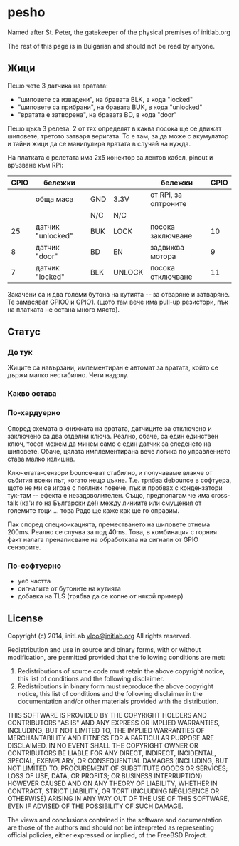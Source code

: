 # pesho

Named after St. Peter, the gatekeeper of the physical premises of initlab.org

The rest of this page is in Bulgarian and should not be read by anyone.

## Жици

Пешо чете 3 датчика на вратата:
 * "шиповете са извадени", на бравата BLK, в кода "locked"
 * "шиповете са прибрани", на бравата BUK, в кода "unlocked"
 * "вратата е затворена", на бравата BD, в кода "door"

Пешо цъка 3 релета. 2 от тях определят в каква посока ще се движат шиповете,
третото затваря веригата. То е там, за да може с акумулатор и тайни жици да
се манипулира вратата в случай на нужда.

На платката с релетата има 2x5 конектор за лентов кабел, pinout и връзване към RPi:

| GPIO   |     бележки       |     |        | бележки                | GPIO |
|--------|-------------------|-----|--------|------------------------|------|
|        | обща маса         | GND | 3.3V   | от RPi, за оптроните   |      |
|        |                   | N/C | N/C    |                        |      |
| 25     | датчик "unlocked" | BUK | LOCK   | посока заключване      | 10   |
| 8      | датчик "door"     | BD  | EN     | задвижва мотора        | 9    |
| 7      | датчик "locked"   | BLK | UNLOCK | посока отключване      | 11   |

Закачени са и два големи бутона на кутията -- за отваряне и затваряне.
Те замасяват GPIO0 и GPIO1. (щото там вече има pull-up резистори, пък
на платката не остана много място).

## Статус

### До тук

Жиците са навързани, импементиран е автомат за вратата, който се държи малко
нестабилно. Чети надолу.

### Какво остава


### По-хардуерно

Според схемата в книжката на вратата, датчиците за отключено и заключено са
два отделни ключа. Реално, обаче, са един единствен ключ, тоест можем да минем
само с един датчик за следенето на шиповете. Обаче, цялата имплементирана вече
логика по управлението става малко излишна.

Ключетата-сензори bounce-ват стабилно, и получаваме влакче от събития всеки
път, когато нещо цъкне. Т.е. трябва debounce в софтуера, щото не ми
се играе с поялник повече, пък и пробвах с кондензатори тук-там -- ефекта
е незадоволителен. Също, предполагам че има cross-talk (ка'и го на
Български де!) между линиите или смущения от големите тоци ... това Радо ще
каже как ще го оправим.

Пак според спецификацията, преместването на шиповете отнема 200ms. Реално се
случва за под 40ms. Това, в комбинация с горния факт налага пренаписване на
обработката на сигнали от GPIO сензорите.

### По-софтуерно

 * уеб частта
 * сигналите от бутоните на кутията
 * добавка на TLS (трябва да се копне от някой пример)

## License

Copyright (c) 2014, initLab <vloo@initlab.org>
All rights reserved.

Redistribution and use in source and binary forms, with or without
modification, are permitted provided that the following conditions are met:

1. Redistributions of source code must retain the above copyright notice, this
   list of conditions and the following disclaimer.
2. Redistributions in binary form must reproduce the above copyright notice,
   this list of conditions and the following disclaimer in the documentation
   and/or other materials provided with the distribution.

THIS SOFTWARE IS PROVIDED BY THE COPYRIGHT HOLDERS AND CONTRIBUTORS "AS IS" AND
ANY EXPRESS OR IMPLIED WARRANTIES, INCLUDING, BUT NOT LIMITED TO, THE IMPLIED
WARRANTIES OF MERCHANTABILITY AND FITNESS FOR A PARTICULAR PURPOSE ARE
DISCLAIMED. IN NO EVENT SHALL THE COPYRIGHT OWNER OR CONTRIBUTORS BE LIABLE FOR
ANY DIRECT, INDIRECT, INCIDENTAL, SPECIAL, EXEMPLARY, OR CONSEQUENTIAL DAMAGES
(INCLUDING, BUT NOT LIMITED TO, PROCUREMENT OF SUBSTITUTE GOODS OR SERVICES;
LOSS OF USE, DATA, OR PROFITS; OR BUSINESS INTERRUPTION) HOWEVER CAUSED AND
ON ANY THEORY OF LIABILITY, WHETHER IN CONTRACT, STRICT LIABILITY, OR TORT
(INCLUDING NEGLIGENCE OR OTHERWISE) ARISING IN ANY WAY OUT OF THE USE OF THIS
SOFTWARE, EVEN IF ADVISED OF THE POSSIBILITY OF SUCH DAMAGE.

The views and conclusions contained in the software and documentation are those
of the authors and should not be interpreted as representing official policies,
either expressed or implied, of the FreeBSD Project.
